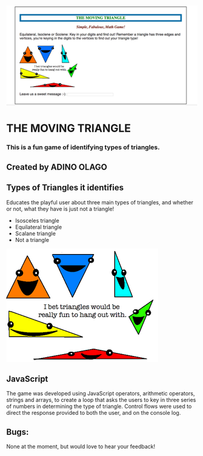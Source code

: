 ![The Moving Triangle](https://github.com/Adino-S/triangle-tracker/blob/master/Images/trigame.png)

# **THE MOVING TRIANGLE**
### This is a fun game of identifying types of triangles.

## Created by **ADINO OLAGO**


## Types of Triangles it identifies
Educates the playful user about three main types of triangles, and whether or not, what they have is just not a triangle!
- Isosceles triangle
- Equilateral triangle
- Scalane triangle
- Not a triangle

![Fun Triangle Games](https://github.com/Adino-S/triangle-tracker/blob/master/Images/funtriangles.png)

## JavaScript
The game was developed using JavaScript operators, arithmetic operators, strings and arrays, to create a loop that asks the users to key in three series of numbers in determining the type of triangle. Control flows were used to direct the response provided to both the user, and on the console log.

## Bugs:
None at the moment, but would love to hear your feedback!
